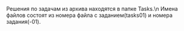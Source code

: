 Решения по задачам из архива находятся в папке Tasks.\n
Имена файлов состоят из номера файла с заданием(tasks01) и номера задания(-01).